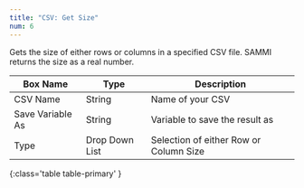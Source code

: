 ```yaml
---
title: "CSV: Get Size"
num: 6
---
```


Gets the size of either rows or columns in a specified CSV file. SAMMI returns the size as a real number.

| Box Name | Type | Description |
|-------|--------|--------|
|CSV Name|String|Name of your CSV
|Save Variable As|String|Variable to save the result as
|Type|Drop Down List|Selection of either Row or Column Size
{:class='table table-primary' }









